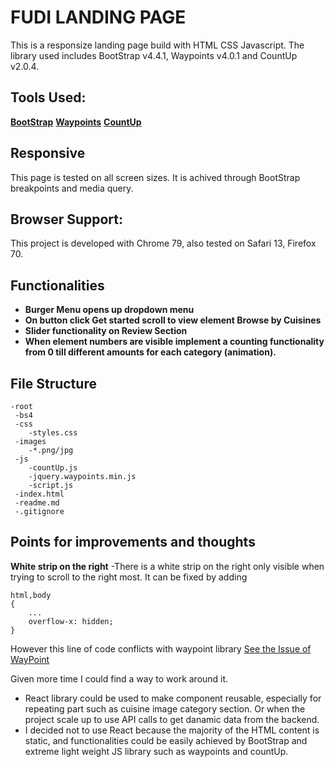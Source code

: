 # FUDI LANDING PAGE

This is a responsize landing page build with HTML CSS Javascript. The library used includes BootStrap v4.4.1,
Waypoints v4.0.1 and CountUp v2.0.4.

## Tools Used:

**[BootStrap](https://getbootstrap.com/)**
**[Waypoints](http://imakewebthings.com/waypoints/)**
**[CountUp](https://inorganik.github.io/countUp.js/)**

## Responsive

This page is tested on all screen sizes. It is achived through BootStrap breakpoints and media query.

## Browser Support:

This project is developed with Chrome 79, also tested on Safari 13, Firefox 70.

## Functionalities

- **Burger Menu opens up dropdown menu**
- **On button click Get started scroll to view element Browse by Cuisines**
- **Slider functionality on Review Section**
- **When element numbers are visible implement a counting functionality from 0 till different amounts for each category (animation).**

## File Structure

```
-root
 -bs4
 -css
    -styles.css
 -images
    -*.png/jpg
 -js
    -countUp.js
    -jquery.waypoints.min.js
    -script.js
 -index.html
 -readme.md
 -.gitignore
```

## Points for improvements and thoughts

**White strip on the right**
-There is a white strip on the right only visible when trying to scroll to the right most. It can be fixed by adding

```
html,body
{
    ...
    overflow-x: hidden;
}
```

However this line of code conflicts with waypoint library
[See the Issue of WayPoint](https://github.com/civiccc/react-waypoint/issues/251)

Given more time I could find a way to work around it.

- React library could be used to make component reusable, especially for repeating part such as cuisine image category section. Or when the project scale up to use API calls to get danamic data from the backend.
- I decided not to use React because the majority of the HTML content is static, and functionalities could be easily achieved by BootStrap and extreme light weight JS library such as waypoints and countUp.
